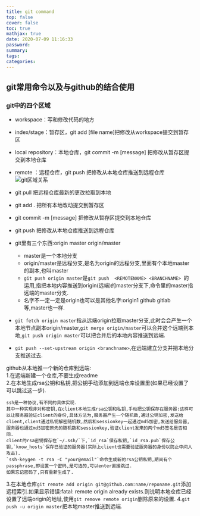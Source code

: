 ```yaml
---
title: git command
top: false
cover: false
toc: true
mathjax: true
date: 2020-07-09 11:16:33
password:
summary:
tags:
categories:
---
```


## git常用命令以及与github的结合使用

### git中的四个区域
<!--more-->
* workspace：写和修改代码的地方
* index/stage：暂存区，git add [file name]把修改从workspace提交到暂存区
* local repository：本地仓库，git commit -m [message] 把修改从暂存区提交到本地仓库
* remote ：远程仓库，git push 把修改从本地仓库推送到远程仓库
![git区域关系](https://i.bmp.ovh/imgs/2019/07/c49a713c776e6967.png)

* git pull 把远程仓库最新的更改拉取到本地
* git add . 把所有本地改动提交到暂存区
* git commit -m [message] 把修改从暂存区提交到本地仓库
* git push 把修改从本地仓库推送到远程仓库
* git里有三个东西:origin master origin/master
  * master是一个本地分支
  * origin/master是远程分支,是名为origin的远程分支,里面有个本地master的副本,也叫master
  * `git push origin master`是`git push  <REMOTENAME> <BRANCHNAME> `的运用,指把本地内容推送到origin(远端)的master分支下,命令里的master指远端的master分支.
  * 名字不一定一定是origin也可以是其他名字:origin1 github gitlab等,master也一样.
* `git fetch origin master`指从远端origin拉取master分支,此时会会产生一个本地节点副本origin/master,`git merge origin/master`可以合并这个远端到本地,`git push origin master`可以把合并后的本地内容推送到远端.
* `git push --set-upstream origin <branchname>`,在远端建立分支并把本地分支推送过去.
    
github从本地推一个新的仓库到远端:  
1.在远端新建一个仓库,不要生成readme  
2.在本地生成rsa公钥和私钥,把公钥手动添加到远端仓库设置里(如果已经设置了可以跳过这一步).    
``` 
ssh是一种协议,有不同的具体实现.  
其中一种实现非对称密钥,在client本地生成rsa公钥和私钥,手动把公钥保存在服务器:这样可以让服务器验证client的身份,具体方法为,服务器产生一个随机数,通过公钥加密,发送给client,client通过私钥解密随机数,然后和sessionkey一起通过md5加密,发送给服务器,服务器也通过md5加密原先的随机数和sessionkey,验证client发来的两个md5签名是否相同.  
client的rsa密钥保存在`~/.ssh/`下,`id_rsa`保存私钥,`id_rsa.pub`保存公钥,`know_hosts`保存已验证的服务器(实际上client也需要验证服务器的身份以防止中间人攻击).  
`ssh-keygen -t rsa -C "your@email"`命令生成新的rsa公钥私钥,期间有个passphrase,即设置一个密码,是可选的,可以enter直接跳过.      
如果忘记密码了,只有重新生成了.    
```
3.在本地仓库`git remote add origin git@github.com:name/reponame.git`添加远程索引.如果显示错误:fatal: remote origin already exists.则说明本地仓库已经设置了远端origin的地址,使用`git remove remote origin`删除原来的设置.
4.`git push -u origin master`把本地master推送到远端.    
